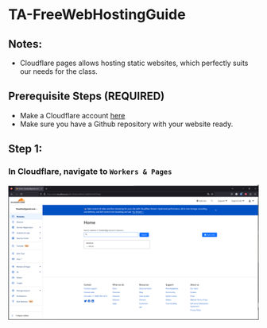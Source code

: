 # TA-FreeWebHostingGuide

## Notes:
<div>
  <ul>
    <li>Cloudflare pages allows hosting static websites, which perfectly suits our needs for the class.</li>
  </ul>
</div>

## Prerequisite Steps (REQUIRED)
<div>
  <ul>
    <li>Make a Cloudflare account <a href="https://dash.cloudflare.com/sign-up?pt=f">here</a></li>
    <li>Make sure you have a Github repository with your website ready.</li>
  </ul>
</div>

## Step 1: 
### In Cloudflare, navigate to ```Workers & Pages```

<img src="./Images/Step1.png"/>
